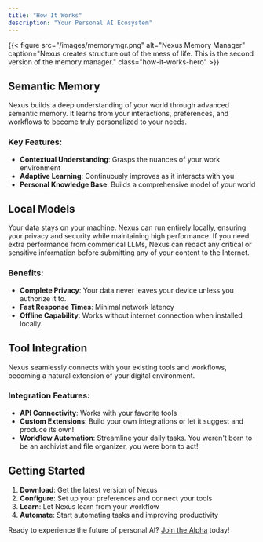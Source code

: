 ```yaml
---
title: "How It Works"
description: "Your Personal AI Ecosystem"
---
```


{{< figure src="/images/memorymgr.png" alt="Nexus Memory Manager" caption="Nexus creates structure out of the mess of life. This is the second version of the memory manager." class="how-it-works-hero" >}}

## Semantic Memory

Nexus builds a deep understanding of your world through advanced semantic memory. It learns from your interactions, preferences, and workflows to become truly personalized to your needs.

### Key Features:
- **Contextual Understanding**: Grasps the nuances of your work environment
- **Adaptive Learning**: Continuously improves as it interacts with you
- **Personal Knowledge Base**: Builds a comprehensive model of your world

## Local Models

Your data stays on your machine. Nexus can run entirely locally, ensuring your privacy and security while maintaining high performance. If you need extra performance from commerical LLMs, Nexus can redact any critical or sensitive information before submitting any of your content to the Internet.

### Benefits:
- **Complete Privacy**: Your data never leaves your device unless you authorize it to.
- **Fast Response Times**: Minimal network latency
- **Offline Capability**: Works without internet connection when installed locally.

## Tool Integration

Nexus seamlessly connects with your existing tools and workflows, becoming a natural extension of your digital environment.

### Integration Features:
- **API Connectivity**: Works with your favorite tools
- **Custom Extensions**: Build your own integrations or let it suggest and produce its own!
- **Workflow Automation**: Streamline your daily tasks. You weren't born to be an archivist and file organizer, you were born to act!

## Getting Started

1. **Download**: Get the latest version of Nexus
2. **Configure**: Set up your preferences and connect your tools
3. **Learn**: Let Nexus learn from your workflow
4. **Automate**: Start automating tasks and improving productivity

Ready to experience the future of personal AI? [Join the Alpha](/join-alpha) today! 